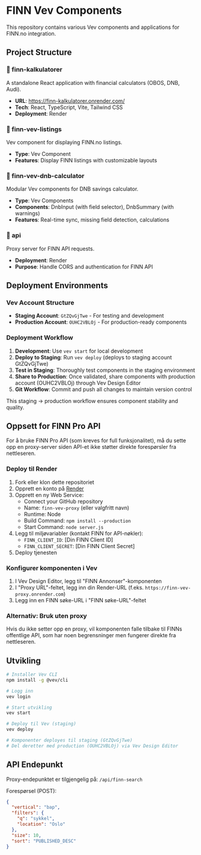 # FINN Vev Components

This repository contains various Vev components and applications for FINN.no integration.

## Project Structure

### 📁 finn-kalkulatorer
A standalone React application with financial calculators (OBOS, DNB, Audi).
- **URL**: https://finn-kalkulatorer.onrender.com/
- **Tech**: React, TypeScript, Vite, Tailwind CSS
- **Deployment**: Render

### 📁 finn-vev-listings
Vev component for displaying FINN.no listings.
- **Type**: Vev Component
- **Features**: Display FINN listings with customizable layouts

### 📁 finn-vev-dnb-calculator
Modular Vev components for DNB savings calculator.
- **Type**: Vev Components
- **Components**: DnbInput (with field selector), DnbSummary (with warnings)
- **Features**: Real-time sync, missing field detection, calculations

### 📁 api
Proxy server for FINN API requests.
- **Deployment**: Render
- **Purpose**: Handle CORS and authentication for FINN API

## Deployment Environments

### Vev Account Structure
- **Staging Account**: `GtZQvGjTwe` - For testing and development
- **Production Account**: `OUHC2VBLOj` - For production-ready components

### Deployment Workflow
1. **Development**: Use `vev start` for local development
2. **Deploy to Staging**: Run `vev deploy` (deploys to staging account GtZQvGjTwe)
3. **Test in Staging**: Thoroughly test components in the staging environment
4. **Share to Production**: Once validated, share components with production account (OUHC2VBLOj) through Vev Design Editor
5. **Git Workflow**: Commit and push all changes to maintain version control

This staging → production workflow ensures component stability and quality.

## Oppsett for FINN Pro API

For å bruke FINN Pro API (som kreves for full funksjonalitet), må du sette opp en proxy-server siden API-et ikke støtter direkte forespørsler fra nettleseren.

### Deploy til Render

1. Fork eller klon dette repositoriet
2. Opprett en konto på [Render](https://render.com)
3. Opprett en ny Web Service:
   - Connect your GitHub repository
   - Name: `finn-vev-proxy` (eller valgfritt navn)
   - Runtime: Node
   - Build Command: `npm install --production`
   - Start Command: `node server.js`
4. Legg til miljøvariabler (kontakt FINN for API-nøkler):
   - `FINN_CLIENT_ID`: [Din FINN Client ID]
   - `FINN_CLIENT_SECRET`: [Din FINN Client Secret]
5. Deploy tjenesten

### Konfigurer komponenten i Vev

1. I Vev Design Editor, legg til "FINN Annonser"-komponenten
2. I "Proxy URL"-feltet, legg inn din Render-URL (f.eks. `https://finn-vev-proxy.onrender.com`)
3. Legg inn en FINN søke-URL i "FINN søke-URL"-feltet

### Alternativ: Bruk uten proxy

Hvis du ikke setter opp en proxy, vil komponenten falle tilbake til FINNs offentlige API, som har noen begrensninger men fungerer direkte fra nettleseren.

## Utvikling

```bash
# Installer Vev CLI
npm install -g @vev/cli

# Logg inn
vev login

# Start utvikling
vev start

# Deploy til Vev (staging)
vev deploy

# Komponenter deployes til staging (GtZQvGjTwe)
# Del deretter med production (OUHC2VBLOj) via Vev Design Editor
```

## API Endepunkt

Proxy-endepunktet er tilgjengelig på: `/api/finn-search`

Forespørsel (POST):
```json
{
  "vertical": "bap",
  "filters": {
    "q": "sykkel",
    "location": "Oslo"
  },
  "size": 10,
  "sort": "PUBLISHED_DESC"
}
```